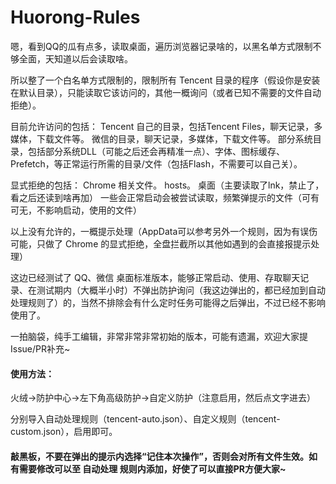 # Huorong-Rules

嗯，看到QQ的瓜有点多，读取桌面，遍历浏览器记录啥的，以黑名单方式限制不够全面，天知道以后会读取啥。

所以整了一个白名单方式限制的，限制所有 Tencent 目录的程序（假设你是安装在默认目录），只能读取它该访问的，其他一概询问（或者已知不需要的文件自动拒绝）。

目前允许访问的包括：
Tencent 自己的目录，包括Tencent Files，聊天记录，多媒体，下载文件等。
微信的目录，聊天记录，多媒体，下载文件等。
部分系统目录，包括部分系统DLL（可能之后还会再精准一点）、字体、图标缓存、Prefetch，等正常运行所需的目录/文件（包括Flash，不需要可以自己关）。

显式拒绝的包括：
Chrome 相关文件。
hosts。
桌面（主要读取了lnk，禁止了，看之后还读到啥再加）
一些会正常启动会被尝试读取，频繁弹提示的文件（可有可无，不影响启动，使用的文件）

以上没有允许的，一概提示处理（AppData可以参考另外一个规则，因为有误伤可能，只做了 Chrome 的显式拒绝，全盘拦截所以其他如遇到的会直接报提示处理）

这边已经测试了 QQ、微信 桌面标准版本，能够正常启动、使用、存取聊天记录、在测试期内（大概半小时）不弹出防护询问（我这边弹出的，都已经加到自动处理规则了）的，当然不排除会有什么定时任务可能得之后弹出，不过已经不影响使用了。

一拍脑袋，纯手工编辑，非常非常非常初始的版本，可能有遗漏，欢迎大家提Issue/PR补充~

#### 使用方法：

火绒->防护中心->左下角高级防护->自定义防护（注意启用，然后点文字进去）

分别导入自动处理规则（tencent-auto.json）、自定义规则（tencent-custom.json），启用即可。



#### 敲黑板，不要在弹出的提示内选择“记住本次操作”，否则会对所有文件生效。如有需要修改可以至 自动处理 规则内添加，好使了可以直接PR方便大家~
